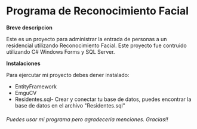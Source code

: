 # Programa de Reconocimiento Facial

**Breve descripcion**

Este es un proyecto para administrar la entrada de personas a un residencial utilizando Reconocimiento Facial. Este proyecto fue contruido utilizando C# Windows Forms y SQL Server.

**Instalaciones**

Para ejercutar mi proyecto debes dener instalado:
- EntityFramework
- EmguCV
- Residentes.sql- Crear y conectar tu base de datos, puedes encontrar la base de datos en el archivo "Residentes.sql"



###### Puedes usar mi programa pero agradeceria menciones. Gracias!!
